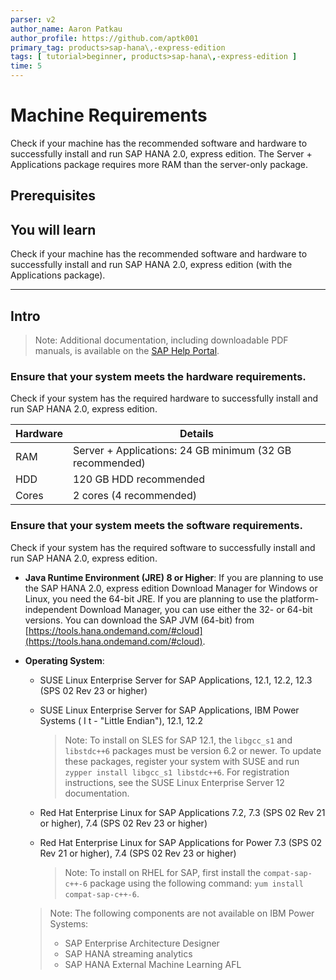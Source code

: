 ```yaml
---
parser: v2
author_name: Aaron Patkau
author_profile: https://github.com/aptk001
primary_tag: products>sap-hana\,-express-edition
tags: [ tutorial>beginner, products>sap-hana\,-express-edition ]
time: 5
---
```


# Machine Requirements
<!-- description --> Check if your machine has the recommended software and hardware to successfully install and run SAP HANA 2.0, express edition. The Server + Applications package requires more RAM than the server-only package.

<!-- loioc3807913b0a340a99822bf0d97a01da6 -->

## Prerequisites
## You will learn
Check if your machine has the recommended software and hardware to successfully install and run SAP HANA 2.0, express edition (with the Applications package).

---

## Intro
> Note:
> Additional documentation, including downloadable PDF manuals, is available on the [SAP Help Portal](https://help.sap.com/viewer/p/SAP_HANA,_EXPRESS_EDITION).
> 
> 

### Ensure that your system meets the hardware requirements.


Check if your system has the required hardware to successfully install and run SAP HANA 2.0, express edition.

|Hardware|Details|
|--------|-------|
|RAM|Server + Applications: 24 GB minimum (32 GB recommended)|
|HDD|120 GB HDD recommended|
|Cores|2 cores (4 recommended)|


### Ensure that your system meets the software requirements.


Check if your system has the required software to successfully install and run SAP HANA 2.0, express edition.

-   **Java Runtime Environment (JRE) 8 or Higher**: If you are planning to use the SAP HANA 2.0, express edition Download Manager for Windows or Linux, you need the 64-bit JRE. If you are planning to use the platform-independent Download Manager, you can use either the 32- or 64-bit versions. You can download the SAP JVM (64-bit) from [https://tools.hana.ondemand.com/#cloud](https://tools.hana.ondemand.com/#cloud).
-   **Operating System**:

    -   SUSE Linux Enterprise Server for SAP Applications, 12.1, 12.2, 12.3 (SPS 02 Rev 23 or higher)
    -   SUSE Linux Enterprise Server for SAP Applications, IBM Power Systems ( I t - "Little Endian"), 12.1, 12.2

        > Note:
        > To install on SLES for SAP 12.1, the `libgcc_s1` and `libstdc++6` packages must be version 6.2 or newer. To update these packages, register your system with SUSE and run `zypper install libgcc_s1 libstdc++6`. For registration instructions, see the SUSE Linux Enterprise Server 12 documentation.
        > 
        > 

    -   Red Hat Enterprise Linux for SAP Applications 7.2, 7.3 (SPS 02 Rev 21 or higher), 7.4 (SPS 02 Rev 23 or higher)
    -   Red Hat Enterprise Linux for SAP Applications for Power 7.3 (SPS 02 Rev 21 or higher), 7.4 (SPS 02 Rev 23 or higher)

        > Note:
        > To install on RHEL for SAP, first install the `compat-sap-c++-6` package using the following command: `yum install compat-sap-c++-6`.
        > 
        > 

    > Note:
    > The following components are not available on IBM Power Systems:
    > 
    > -   SAP Enterprise Architecture Designer
    > -   SAP HANA streaming analytics
    > -   SAP HANA External Machine Learning AFL
    > 




